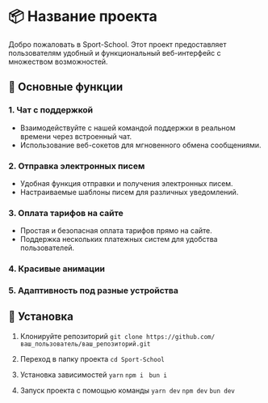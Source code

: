 # 📦 Название проекта

Добро пожаловать в Sport-School. Этот проект предоставляет пользователям удобный и функциональный веб-интерфейс с множеством возможностей.

## 🌟 Основные функции

### 1. Чат с поддержкой

- Взаимодействуйте с нашей командой поддержки в реальном времени через встроенный чат.
- Использование веб-сокетов для мгновенного обмена сообщениями.

### 2. Отправка электронных писем

- Удобная функция отправки и получения электронных писем.
- Настраиваемые шаблоны писем для различных уведомлений.

### 3. Оплата тарифов на сайте

- Простая и безопасная оплата тарифов прямо на сайте.
- Поддержка нескольких платежных систем для удобства пользователей.

### 4. Красивые анимации

### 5. Адаптивность под разные устройства

## 🚀 Установка

1. Клонируйте репозиторий
```git clone https://github.com/ваш_пользователь/ваш_репозиторий.git```

2. Переход в папку проекта
```cd Sport-School```

3. Установка зависимостей
```yarn```
```npm i```
``` bun i```

4. Запуск проекта с помощью команды
```yarn dev```
```npm dev```
```bun dev```
